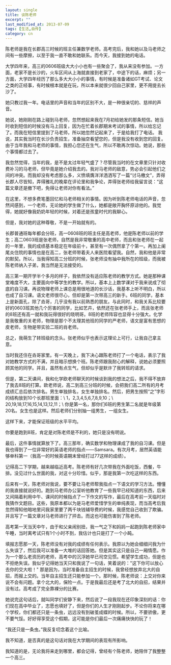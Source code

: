 ```yaml
---
layout: single
title: 谈陈老师
excerpt: ""
last_modified_at: 2013-07-09
tags: [生活,自传]
category: cn
---
```

陈老师是我在长郡高三时候的班主任兼数学老师。高考完后，我和她以及马老师之间有一些摩擦，以至于我一直不敢和她联系。而今天，我接到她的电话。

大学四年来，高三的0606班级大大小小也有一些聚会了，我从来没有参加。一方面，老家不是长沙的，火车区间从上海就直接到老家了，中途下的话，麻烦；另一方面，大学四年经历了那么多大大小小的事情，有时候是准备诸如GT考试、论文之类的正经事，有时候根本就是在玩，所以本来就很少回自己家里，更不用提去长沙了。

她只教过我一年。电话里的声音和当年的区别不大，是一种很亲切的、慈祥的声音。

她说，她刚刚在路上碰到马老师，忽然想起来我在7月初给她发的那条短信。她当时收到短信的时候没有马上回复，因为在忙着长郡期末考试的事情，所以给忘记了。而我在短信里提到了马老师，所以她忽然记起来了，于是给我打了电话。
我说，其实我当时在长沙负责招生，准备抽空看望您的，但是我没有收到您的回复。由于当年我和马老师的事情，我担心您还在生气，所以不敢再次惊动。她说，那些个事情都过去了。

我忽然觉得，当年的我，是不是太过年轻气盛了？尽管我当时的在文章里只针对收费补习的马老师，但毕竟是她介绍我去的。我对马老师的敌意，势必会引起他们之间的冲突。而我却没有考虑那么多，义愤填膺洋洋洒洒写了一篇“讨马檄文”，弄得长郡人尽皆知，弄得雅礼的晚辈在评论里和我争论，弄得张老师给我留言说：“这篇文章还是撤下吧，免得让老师对你有看法。”

在这里，不想多费笔墨回忆和马老师相关的事情。因为听到陈老师电话的声音，忽然间感到，一个老师，无论她的学生做了什么，她都是敞开胸怀原谅他的。我觉得，她就好像我奶奶年轻的时候，对着还是孩童时代的我聊心。

但是，我对她的这种尊敬，不是一开始就有的。

长郡普通班每年都会分班，高一0608班的班主任是高老师，他是陈老师以前的学生；高二0603班是张老师，自然是我非常敬重的高中老师，而且和张老师在一起的一年里，我的成绩基本稳定在年级前十，甚至有一次偶然拿了个第一。再加上阑尾炎住院的事情也是在高二，张老师带着夫人来医院看望我。自然，我和他是非常的默契。所以，当我得知高三分班的时候，张老师没有抽中我所在的班级，而我被陈老师纳入子弟，我当然是无法接受的。

高三第一期开学半个多月的样子，我依然没有适应陈老师的教学方式。她是那种课堂难度不大，主要面向中等学生的教学。所以，基本上上数学课对于我来说成了彻底的自习课。再说物理老师上课总是用很地道的长沙话，我基本上听不明白，所以也成了自习课。语文老师很尽心，但却是第一次带高三的新手。6班的同学，基本上是新面孔，除了垚哥，几乎没有我以前熟悉的朋友。与此同时，和我关系比较要好的0603班其他几个厉害的同学，比如艺卉，依然还在张老师手上，而且张老师的8班还有高一就和我玩得很好的晓明哥。8班的老师阵容也显得十分强大。化学是我敬重的关老师，物理是那个不太理其他班的同学的严老师，语文是富有思想的皮老师，生物是带实验二班的肖老师。

总之，我萌生了转班级的念头。张老师似乎也表示这理论上可行，让我自己拿主意。

当时我还住在垚哥家里。有一天晚上，我下决心跟陈老师打了一个电话，表示了我对她教学方式的不满，并且暗示想换个班。陈老师跟我耐心的解释，说她必须要照顾其他的同学。并且，虽然有点生气，但却似乎是默许了我转班的请求。

但是，第二天课间，我和化学欧老师聊天的时候谈到我的想法之后，我不得不放弃了我去8班的打算。欧老师说，高二到高三分班的时候，会把我们高二所有的月考成绩汇总后依次排名。男生单独排名，女生单独排名。然后，把男生按照“之”字形的结构放到10个长郡班里面：\\
1，2,3,4,5,6,7,8,9,10；\\
20,19,18,17,16,15,14,13,12,11；\\
你是第一名，那你们6班的男生第二名就是年级第20名。女生也是这样。然后老师们分别抽一组男生，一组女生。

这样下来，才能保证班级的水平平均。

你要是跑到8班，肯定是对陈老师是不利的，她只是没有明说。

最后，这件事情就算放下了。高三那年，确实数学和物理课成了我的自习课。但是我也得到了一位非常好的英语老师的指点——Samsara。有次月考，居然英语能够单科第一（我高一的时候英语期末曾经打过77这样的成绩）。
 
记得高二下学期，越来越临近高考。陈老师有好几次带我在外面吃饭，西餐，牛排。没见过什么世面的我，对这十分珍惜。似乎，那是我第一次吃这样的东西。
 
后来有一天，陈老师对我说，要不要让马老师帮我指点一下语文的学习方法。懵懂的我直接就说好的。跑到马老师办公室听他教育了一些我早已经知道的东西，后来又间隔着利用中午、课间的时候指点了一下作文的写作，最后在高考前一天临时对我猜作文题目。这些，我原本都以为是马老师爱惜学生的单纯表现，而当高考后我忽然得知他暗地里问我家里要了两千块钱辅导费的时候，我感觉自己收到了欺骗。并且写了一篇文章对马老师进行了抨击。而这也可能伤害到了陈老师。
 
高考第一天当天中午，由于和父亲闹别扭，我一气之下和妈妈一起跑到陈老师家中午睡，当时离考试只有1个小时不到，我估计也只是打了一个小盹。
 
填报志愿那一天，陈老师没有对我的成绩有任何表示。我原以为她会细细问我为什么失误了，然后我可以准备一大堆的话回答她。但是其实这只是自己一厢情愿。作为一个那么老资历的老师，高考中的沉浮她早已司空见惯。希望学生成功，但是也不拒绝失误。我似乎记得她当天只和我说了一句话，笑着说的："这下你可以放心去你的交大啦！"
那是因为，当时准备自主招生的时候，我曾经想放弃北大的自招，而报上交的。当年自主招生还只能参加一个。那时候，陈老师说：上交对你来说不会有问题。拿个北大的，保险一点。于是我最后还是考了北大的自招，结果并没有过。高考成了完全靠裸分的比赛。

她说完这句话后，就叫同学们安静下来，然后说了一段我现在还印象深刻的话：你们现在高中毕业了，志愿也填好了，但是你们的人生才刚刚起步。不论你将来在哪个学校，你们都还只是一条虫，远远没有到破茧成蝶的时候。所以，不要骄傲，更不要气馁。好好得享受这个假期，这可能是你们最后一次痛痛快快的玩了！

“我还只是一条虫。”我反复叨念着这个比喻。

我不知道，是否真的是这句话对我在大学期间的表现有所影响。

我知道的是，无论我将来走到哪里，都会记得，曾经有个陈老师，她陪伴了我整整一个高三。